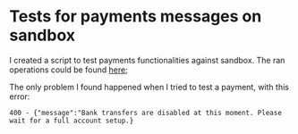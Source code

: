 # Tests for payments messages on sandbox

I created a script to test payments functionalities against sandbox. The ran operations could be found [here](https://github.com/feliun/revolut/blob/master/bin/playground.js#L46-L53);

The only problem I found happened when I tried to test a payment, with this error:

```
400 - {"message":"Bank transfers are disabled at this moment. Please wait for a full account setup.}
```